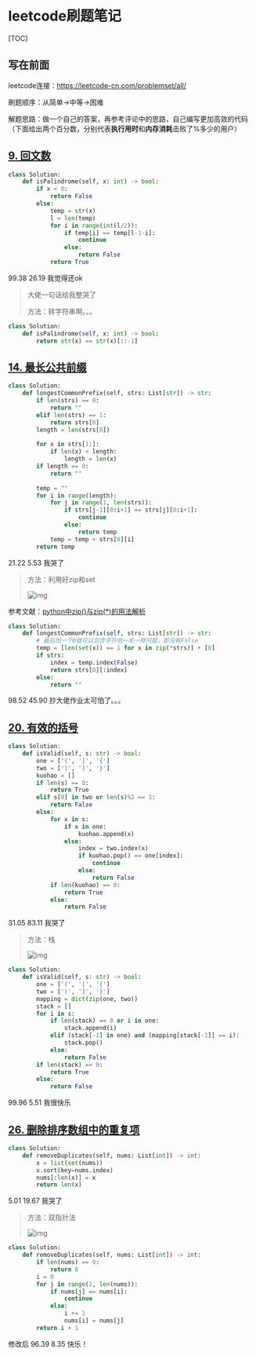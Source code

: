 # leetcode刷题笔记

[TOC]

## 写在前面

leetcode连接：https://leetcode-cn.com/problemset/all/

刷题顺序：从简单->中等->困难

解题思路：做一个自己的答案，再参考评论中的思路，自己编写更加高效的代码（下面给出两个百分数，分别代表**执行用时**和**内存消耗**击败了%多少的用户）





## [9. 回文数](https://leetcode-cn.com/problems/palindrome-number/)

```python
class Solution:
    def isPalindrome(self, x: int) -> bool:
        if x < 0:
            return False
        else:
            temp = str(x)
            l = len(temp)
            for i in range(int(l/2)):
                if temp[i] == temp[l-1-i]:
                    continue
                else:
                    return False
            return True
```

99.38	26.19	我觉得还ok

> 大佬一句话给我整哭了
>
> 方法：转字符串啊。。。

```python
class Solution:
    def isPalindrome(self, x: int) -> bool:
        return str(x) == str(x)[::-1]
```

## [14. 最长公共前缀](https://leetcode-cn.com/problems/longest-common-prefix/)

```python
class Solution:
    def longestCommonPrefix(self, strs: List[str]) -> str:
        if len(strs) == 0:
            return ""
        elif len(strs) == 1:
            return strs[0]
        length = len(strs[0])
        
        for x in strs[1:]:
            if len(x) < length:
                length = len(x)
        if length == 0:
            return ""
        
        temp = ""       
        for i in range(length):
            for j in range(1, len(strs)):
                if strs[j-1][0:i+1] == strs[j][0:i+1]:
                    continue
                else:
                    return temp
            temp = temp + strs[0][i]
        return temp
```

21.22	5.53	我哭了

> 方法：利用好zip和set
>
> ![img](https://img-blog.csdnimg.cn/20190718221501874.png)

参考文献：[python中zip()与zip(*)的用法解析](https://blog.csdn.net/ezio23/article/details/81414092)

```python
class Solution:
    def longestCommonPrefix(self, strs: List[str]) -> str:
        # 最后加一个0就可以包含字符创一毛一样问题，即没有False
        temp = [len(set(x)) == 1 for x in zip(*strs)] + [0]
        if strs:
            index = temp.index(False)
            return strs[0][:index]            
        else:
            return ""
```

98.52	45.90	抄大佬作业太可怕了。。。

## [20. 有效的括号](https://leetcode-cn.com/problems/valid-parentheses/)

```python
class Solution:
    def isValid(self, s: str) -> bool:
        one = ['(', '[', '{']
        two = [')', ']', '}']
        kuohao = []
        if len(s) == 0:
            return True
        elif s[0] in two or len(s)%2 == 1:
            return False
        else:
            for x in s:
                if x in one:
                    kuohao.append(x)
                else:
                    index = two.index(x)
                    if kuohao.pop() == one[index]:
                        continue
                    else:
                        return False
            if len(kuohao) == 0:
                return True
            else:
                return False
```

31.05	83.11	我哭了

> 方法：栈
>
> ![img](https://img-blog.csdnimg.cn/20190718215031607.png?x-oss-process=image/watermark,type_ZmFuZ3poZW5naGVpdGk,shadow_10,text_aHR0cHM6Ly9ibG9nLmNzZG4ubmV0L3FxXzIxNTc5MDQ1,size_16,color_FFFFFF,t_70)

```python
class Solution:
    def isValid(self, s: str) -> bool:
        one = ['(', '[', '{']
        two = [')', ']', '}']
        mapping = dict(zip(one, two))
        stack = []
        for i in s:
            if len(stack) == 0 or i in one:
                stack.append(i)
            elif (stack[-1] in one) and (mapping[stack[-1]] == i):
                stack.pop()
            else:
                return False
        if len(stack) == 0:
            return True
        else:
            return False
```

99.96	5.51	我很快乐

## [26. 删除排序数组中的重复项](https://leetcode-cn.com/problems/remove-duplicates-from-sorted-array/)

```python
class Solution:
    def removeDuplicates(self, nums: List[int]) -> int:
        x = list(set(nums))
        x.sort(key=nums.index)
        nums[:len(x)] = x
        return len(x)
```

5.01	19.67	我哭了

> 方法：双指针法
>
> ![img](https://img-blog.csdnimg.cn/20190718213525809.png)

```python
class Solution:
    def removeDuplicates(self, nums: List[int]) -> int:
        if len(nums) == 0:
            return 0
        i = 0
        for j in range(1, len(nums)):
            if nums[j] == nums[i]:
                continue
            else:
                i += 1
                nums[i] = nums[j]
        return i + 1
```

修改后	96.39	8.35	快乐！

